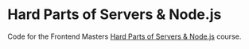 # Hard Parts of Servers & Node.js

Code for the Frontend Masters [Hard Parts of Servers & Node.js](https://frontendmasters.com/courses/servers-node-js/) course.
